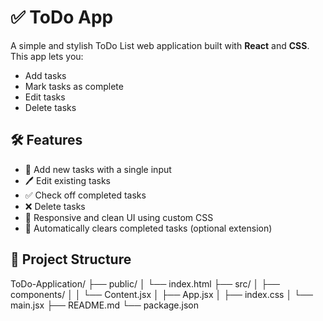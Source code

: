 # ✅ ToDo App

A simple and stylish ToDo List web application built with **React** and **CSS**. This app lets you:

- Add tasks
- Mark tasks as complete
- Edit tasks
- Delete tasks

## 🛠️ Features

- 📌 Add new tasks with a single input
- 🖊️ Edit existing tasks
- ✅ Check off completed tasks
- ❌ Delete tasks
- 🎨 Responsive and clean UI using custom CSS
- 💾 Automatically clears completed tasks (optional extension)

## 📂 Project Structure

ToDo-Application/
├── public/
│ └── index.html
├── src/
│ ├── components/
│ │ └── Content.jsx
│ ├── App.jsx
│ ├── index.css
│ └── main.jsx
├── README.md
└── package.json


